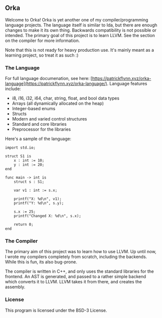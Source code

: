 ## Orka

Welcome to Orka! Orka is yet another one of my compiler/programming language projects. The language itself is similar to Ida, but there are enough changes to make it its own thing. Backwards compatibility is not possible or intended. The primary goal of this project is to learn LLVM. See the section on the compiler for more information.

Note that this is not ready for heavy production use. It's mainly meant as a learning project, so treat it as such :)

### The Language

For full language documenation, see here: [https://patrickflynn.xyz/orka-language](https://patrickflynn.xyz/orka-language/). Language features include:

* i8, i16, i32, i64, char, string, float, and bool data types
* Arrays (all dynamically allocated on the heap)
* Integer-based enums
* Structs
* Modern and varied control structures
* Standard and core libraries
* Preprocessor for the libraries

Here's a sample of the language:

```
import std.io;

struct S1 is
    x : int := 10;
    y : int := 20;
end

func main -> int is
    struct s : S1;

    var v1 : int := s.x;
    
    printf("X: %d\n", v1);
    printf("Y: %d\n", s.y);
    
    s.x := 25;
    printf("Changed X: %d\n", s.x);
    
    return 0;
end
```

### The Compiler

The primary aim of this project was to learn how to use LLVM. Up until now, I wrote my compilers completely from scratch, including the backends. While this is fun, its also bug-prone.

The compiler is written in C++, and only uses the standard libraries for the frontend. An AST is generated, and passed to a rather simple backend which converts it to LLVM. LLVM takes it from there, and creates the assembly.

### License

This program is licensed under the BSD-3 License.

